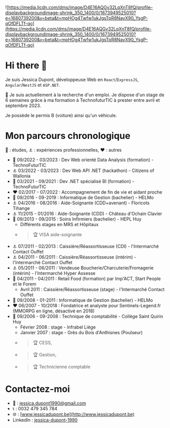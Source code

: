 ![https://media.licdn.com/dms/image/D4E16AQGv32LqXnT8fQ/profile-displaybackgroundimage-shrink_350_1400/0/1673949525010?e=1680739200&v=beta&t=mpHOg4Twfw1ukJgsTpR8NayX90_YsgP-qOfDFLTf-qo](https://media.licdn.com/dms/image/D4E16AQGv32LqXnT8fQ/profile-displaybackgroundimage-shrink_350_1400/0/1673949525010?e=1680739200&v=beta&t=mpHOg4Twfw1ukJgsTpR8NayX90_YsgP-qOfDFLTf-qo)

# Hi there 👋

Je suis Jessica Dupont, développeuse Web en `React`/`ExpressJS`, `Angular`/`NestJS` et `ASP.NET`.

:bell: Je suis actuellement à la recherche d'un emploi. Je dispose d'un stage de 6 semaines grâce à ma formation à TechnofuturTIC à prester entre avril et septembre 2023.

Je possède le permis B (voiture) ainsi qu'un véhicule.

# Mon parcours chronologique
:pencil: : études, :anchor: : expériences professionnelles, :hearts: : autres
* :pencil: 09/2022 - 03/2023 : Dev Web orienté Data Analysis (formation) - TechnoFuturTIC
* :anchor: 03/2022 - 03/2023 : Dev Web API .NET (hackathon) - Citizens of Wallonia
* :pencil: 03/2021 - 09/2021 : Dev .NET spécialisé BI (formation) - TechnoFuturTIC
* :hearts: 02/2017 - 07/2022 : Accompagnement de fin de vie et aidant proche
* :pencil: 09/2016 - 09-2019 : Informatique de Gestion (bachelier) - HELMo
* :anchor: 04/2016 - 08/2016 : Aide-Soignante (CDD+avenant) - Floricots Tihange
* :anchor: 11/2015 - 01/2016 : Aide-Soignante (CDD) - Château d'Ochain Clavier
* :pencil: 09/2013 - 09/2015 : Soins Infirmiers (bachelier) - HEPL Huy
  * Différents stages en MRS et Hôpitaux
  * > :trophy: VISA aide-soignante
* :anchor: 07/2011 - 02/2013 : Caissière/Réassortisseuse (CDI) - l'Intermarché Contact Ouffet
* :anchor: 04/2011 - 06/2011 : Caissière/Réassortisseuse (intérim) - l'Intermarché Contact Ouffet
* :anchor: 05/2011 - 06/2011 : Vendeuse Boucherie/Charcuterie/Fromagerie (intérim) - l'Intermarché Hyper Assesse
* :pencil: 04/2011 - 04/2011 : Retail Food (formation) par Imp'ACT, Start People et le Forem
  * Avril 2011 : Caissière/Réassortisseuse (stage) - l'Intermarché Contact Ouffet
* :pencil: 09/2008 - 01-2011 : Informatique de Gestion (bachelier) - HELMo
* :hearts: 06/2007 - 10/2018 : Fondatrice et analyste pour Sentinels-Legend.fr (MMORPG en ligne, désactivé en 2018)
* :pencil: 09/2006 - 09-2008 : Technique de comptabilité - Collège Saint Quirin Huy
  * Février 2008 : stage - Infrabel Liège
  * Janvier 2007 : stage - Grès du Bois d'Anthisnes (Poulseur)
  * > :trophy: CESS, 
  * > :trophy: Gestion, 
  * > :trophy: Technicienne comptable

# Contactez-moi
* :e-mail: : [jessica.dupont1990@gmail.com](jessica.dupont1990@gmail.com)
* :telephone_receiver: : 0032 479 345 784
* 🌐 : [www.jessicadupont.be](http://www.jessicadupont.be)
* LinkedIn : [jessica-dupont-1990](https://www.linkedin.com/in/jessica-dupont-1990/)

